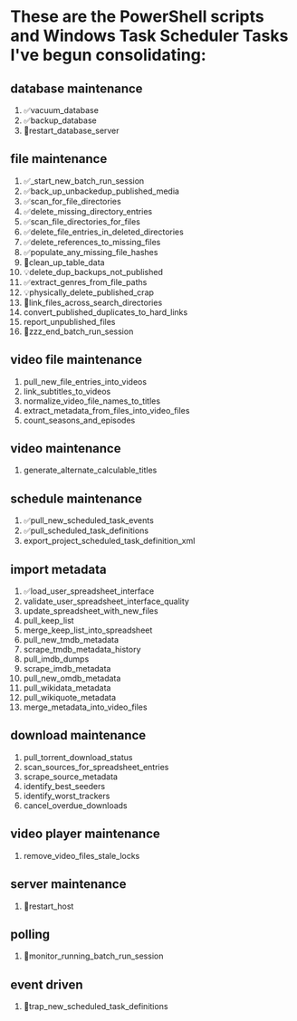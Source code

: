 # These are the PowerShell scripts and Windows Task Scheduler Tasks I've begun consolidating:
## database maintenance
1. ✅vacuum_database
1. ✅backup_database
1. 🤔restart_database_server

## file maintenance
1. ✅_start_new_batch_run_session
1. ✅back_up_unbackedup_published_media
1. ✅scan_for_file_directories
1. ✅delete_missing_directory_entries
1. ✅scan_file_directories_for_files
1. ✅delete_file_entries_in_deleted_directories
1. ✅delete_references_to_missing_files
1. ✅populate_any_missing_file_hashes
1. 🚧clean_up_table_data
1. 💡delete_dup_backups_not_published
1. ✅extract_genres_from_file_paths
1. 💡physically_delete_published_crap
1. 🚧link_files_across_search_directories
1. convert_published_duplicates_to_hard_links
1. report_unpublished_files
1. 🚧zzz_end_batch_run_session

## video file maintenance
1. pull_new_file_entries_into_videos
1. link_subtitles_to_videos
1. normalize_video_file_names_to_titles
1. extract_metadata_from_files_into_video_files
1. count_seasons_and_episodes

## video maintenance
1. generate_alternate_calculable_titles

## schedule maintenance
1. ✅pull_new_scheduled_task_events
1. ✅pull_scheduled_task_definitions
1. export_project_scheduled_task_definition_xml

## import metadata
1. ✅load_user_spreadsheet_interface
1. validate_user_spreadsheet_interface_quality
1. update_spreadsheet_with_new_files
1. pull_keep_list
1. merge_keep_list_into_spreadsheet
1. pull_new_tmdb_metadata
1. scrape_tmdb_metadata_history
1. pull_imdb_dumps
1. scrape_imdb_metadata
1. pull_new_omdb_metadata
1. pull_wikidata_metadata
1. pull_wikiquote_metadata
1. merge_metadata_into_video_files

## download maintenance
1. pull_torrent_download_status
1. scan_sources_for_spreadsheet_entries
1. scrape_source_metadata
1. identify_best_seeders
1. identify_worst_trackers
1. cancel_overdue_downloads

## video player maintenance
1. remove_video_files_stale_locks

## server maintenance
1. 🤔restart_host

## polling
1. 🌙monitor_running_batch_run_session

## event driven
1. 🌙trap_new_scheduled_task_definitions
